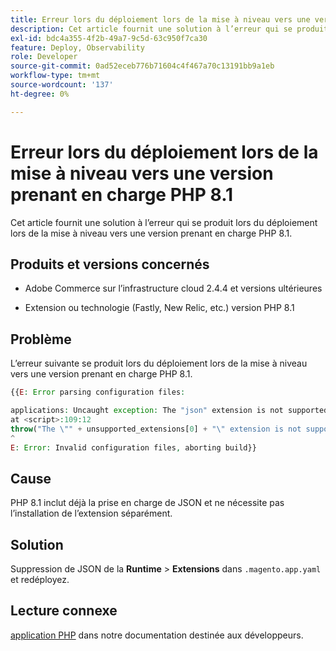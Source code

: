 ```yaml
---
title: Erreur lors du déploiement lors de la mise à niveau vers une version prenant en charge PHP 8.1
description: Cet article fournit une solution à l’erreur qui se produit lors du déploiement lors de la mise à niveau vers une version prenant en charge PHP 8.1.
exl-id: bdc4a355-4f2b-49a7-9c5d-63c950f7ca30
feature: Deploy, Observability
role: Developer
source-git-commit: 0ad52eceb776b71604c4f467a70c13191bb9a1eb
workflow-type: tm+mt
source-wordcount: '137'
ht-degree: 0%

---
```


# Erreur lors du déploiement lors de la mise à niveau vers une version prenant en charge PHP 8.1

Cet article fournit une solution à l’erreur qui se produit lors du déploiement lors de la mise à niveau vers une version prenant en charge PHP 8.1.

## Produits et versions concernés

* Adobe Commerce sur l’infrastructure cloud 2.4.4 et versions ultérieures

* Extension ou technologie (Fastly, New Relic, etc.) version PHP 8.1

## Problème

L’erreur suivante se produit lors du déploiement lors de la mise à niveau vers une version prenant en charge PHP 8.1.

```PHP
{{E: Error parsing configuration files:

applications: Uncaught exception: The "json" extension is not supported for php:8.1
at <script>:109:12
throw("The \"" + unsupported_extensions[0] + "\" extension is not supported for " + service.type);
^
E: Error: Invalid configuration files, aborting build}}
```

## Cause

PHP 8.1 inclut déjà la prise en charge de JSON et ne nécessite pas l’installation de l’extension séparément.

## Solution

Suppression de JSON de la **Runtime** > **Extensions** dans `.magento.app.yaml` et redéployez.

## Lecture connexe

[application PHP](https://devdocs.magento.com/cloud/project/magento-app-php-application.html) dans notre documentation destinée aux développeurs.
